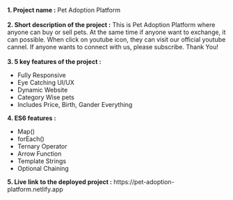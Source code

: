 <b>1. Project name :</b> Pet Adoption Platform <br> <br>
<b>2. Short description of the project :</b>
This is Pet Adoption Platform where anyone can buy or sell pets. At the same time if anyone want to exchange, it can possible. When click on youtube icon, they can visit our official youtube cannel. If anyone wants to connect with us, please subscribe. Thank You! <br><br>
<b>3. 5 key features of the project :</b>
<ul>
    <li>Fully Responsive</li>
    <li>Eye Catching UI/UX</li>
    <li>Dynamic Website</li>
    <li>Category Wise pets</li>
    <li>Includes Price, Birth, Gander Everything</li>
</ul>
<b>4. ES6 features :</b>
<ul>
    <li>Map()</li>
    <li>forEach()</li>
    <li>Ternary Operator</li>
    <li>Arrow Function</li>
    <li>Template Strings</li>
    <li>Optional Chaining</li>
</ul>
<b>5. Live link to the deployed project :</b> https://pet-adoption-platform.netlify.app
